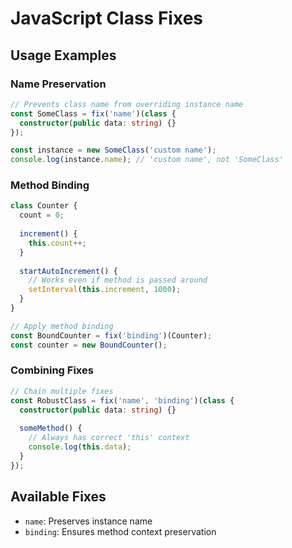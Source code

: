 # JavaScript Class Fixes

## Usage Examples

### Name Preservation
```typescript
// Prevents class name from overriding instance name
const SomeClass = fix('name')(class {
  constructor(public data: string) {}
});

const instance = new SomeClass('custom name');
console.log(instance.name); // 'custom name', not 'SomeClass'
```

### Method Binding
```typescript
class Counter {
  count = 0;
  
  increment() {
    this.count++;
  }
  
  startAutoIncrement() {
    // Works even if method is passed around
    setInterval(this.increment, 1000);
  }
}

// Apply method binding
const BoundCounter = fix('binding')(Counter);
const counter = new BoundCounter();
```

### Combining Fixes
```typescript
// Chain multiple fixes
const RobustClass = fix('name', 'binding')(class {
  constructor(public data: string) {}
  
  someMethod() {
    // Always has correct 'this' context
    console.log(this.data);
  }
});
```

## Available Fixes
- `name`: Preserves instance name
- `binding`: Ensures method context preservation
